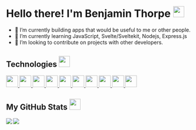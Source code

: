 # Hello there! I'm Benjamin Thorpe <img src = "https://raw.githubusercontent.com/MartinHeinz/MartinHeinz/master/wave.gif" width='30'>


- 🔭 I’m currently building apps that would be useful to me or other people.
- 🌱 I’m currently learning JavaScript, Svelte/Sveltekit, Nodejs, Express.js
- 👯 I’m looking to contribute on projects with other developers.

## Technologies <img src = "https://media2.giphy.com/media/QssGEmpkyEOhBCb7e1/giphy.gif?cid=ecf05e47a0n3gi1bfqntqmob8g9aid1oyj2wr3ds3mg700bl&rid=giphy.gif" width="30">

<div>
<!-- HTML -->
<a href= https://github.com/benjithorpe?tab=repositories&q=&type=&language=html&sort= > <img width ='32px' src ='https://raw.githubusercontent.com/rahulbanerjee26/githubAboutMeGenerator/main/icons/html.svg'> </a>
<!-- CSS -->
<a href= https://github.com/benjithorpe?tab=repositories&q=&type=&language=css&sort= > <img width ='32px' src ='https://raw.githubusercontent.com/rahulbanerjee26/githubAboutMeGenerator/main/icons/css.svg'> </a>
<!-- TailwindCSS -->
<a href= https://github.com/benjithorpe?tab=repositories&q=&type=&language=css&sort= > <img width ='32px' src ='https://raw.githubusercontent.com/rahulbanerjee26/githubAboutMeGenerator/main/icons/tailwind.svg'> </a>
<!-- JavaScript -->
<a href= https://github.com/benjithorpe?tab=repositories&q=&type=&language=javascript&sort= > <img width ='32px' src ='https://raw.githubusercontent.com/rahulbanerjee26/githubAboutMeGenerator/main/icons/javascript.svg'> </a>
<!-- Svelte -->
<a href= https://github.com/benjithorpe?tab=repositories&q=&type=&language=svelte&sort= > <img width ='32px' src ='https://raw.githubusercontent.com/rahulbanerjee26/githubAboutMeGenerator/main/icons/svelte.svg'> </a>
<!-- Node -->
<a href= https://github.com/benjithorpe?tab=repositories&q=&type=&language=javascript&sort= > <img width ='32px' src ='https://raw.githubusercontent.com/rahulbanerjee26/githubAboutMeGenerator/main/icons/nodejs.svg'> </a>
<!-- Express -->
<a href= https://github.com/benjithorpe?tab=repositories&q=&type=&language=javascript&sort= > <img width ='32px' src ='https://raw.githubusercontent.com/rahulbanerjee26/githubAboutMeGenerator/main/icons/express.svg'> </a>
<!-- Netlify -->
<a href= https://github.com/benjithorpe?tab=repositories&q=&type=&language=netlify&sort= > <img width ='32px' src ='https://raw.githubusercontent.com/rahulbanerjee26/githubAboutMeGenerator/main/icons/netlify.svg'> </a>
<!-- Vercel -->
<a href= https://github.com/benjithorpe?tab=repositories&q=&type=&language=vercel&sort= > <img width ='32px' src ='https://raw.githubusercontent.com/rahulbanerjee26/githubAboutMeGenerator/main/icons/vercel-dark.svg'> </a>
<!-- Git -->
<a href= https://github.com/benjithorpe?tab=repositories&q=&type=&language=git&sort= > <img width ='32px' src ='https://raw.githubusercontent.com/rahulbanerjee26/githubAboutMeGenerator/main/icons/git.svg'> </a>
</div>


<h2> My GitHub Stats <img src='https://media1.giphy.com/media/du3J3cXyzhj75IOgvA/giphy.gif?cid=ecf05e47x2g034i9pzwtzzsd3xgg2w9nr94t4tflbbgo3008&rid=giphy.gif' width='30'> </h2>

<img align="left" src="https://github-readme-stats.vercel.app/api?username=benjithorpe&count_private=true&show_icons=true&theme=material-palenight" />

<img align="center" src="https://github-readme-stats.vercel.app/api/top-langs/?username=benjithorpe&theme=material-palenight&hide=java&layout=compact" />
